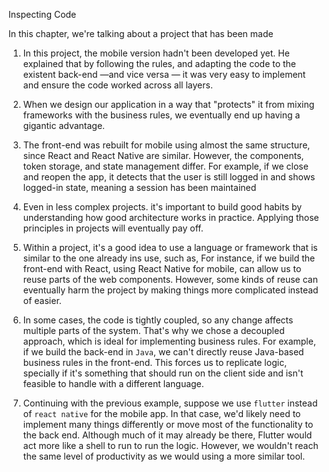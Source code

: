 Inspecting Code

In this chapter, we're talking about a project that has been made

1. In this project, the mobile version hadn't been developed yet. He explained that by following the rules, and adapting
   the code to the existent back-end —and vice versa — it was very easy to implement and ensure the code worked across
   all layers.

2. When we design our application in a way that "protects" it from mixing frameworks with the business rules, we eventually
   end up having a gigantic advantage.

3. The front-end was rebuilt for mobile using almost the same structure, since React and React Native are similar. However,
   the components, token storage, and state management differ. For example, if we close and reopen the app, it detects that
   the user is still logged in and shows logged-in state, meaning a session has been maintained

4. Even in less complex projects. it's important to build good habits by understanding how good architecture works in practice.
   Applying those principles in projects will eventually pay off.

5. Within a project, it's a good idea to use a language or framework that is similar to the one already ins use, such as,
   For instance, if we build the front-end with React, using React Native for mobile, can allow us to reuse parts of the
   web components. However, some kinds of reuse can eventually harm the project by making things more complicated instead
   of easier.

6. In some cases, the code is tightly coupled, so any change affects multiple parts of the system. That's why we chose a
   decoupled approach, which is ideal for implementing business rules. For example, if we build the back-end in `Java`,
   we can't directly reuse Java-based business rules in the front-end. This forces us to replicate logic, specially if
   it's something that should run on the client side and isn't feasible to handle with a different language.

7. Continuing with the previous example, suppose we use `flutter` instead of `react native` for the mobile app. In that
   case, we'd likely need to implement many things differently or move most of the functionality to the back end. Although
   much of it may already be there, Flutter would act more like a shell to run to run the logic. However, we wouldn't reach
   the same level of productivity as we would using a more similar tool.
